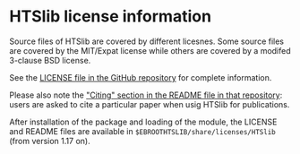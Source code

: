 # HTSlib license information

Source files of HTSlib are covered by different licesnes. Some source files are
covered by the MIT/Expat license while others are covered by a modifed 3-clause BSD license.

See the
[LICENSE file in the GitHub repository](https://github.com/samtools/htslib/blob/develop/LICENSE)
for complete information.

Please also note the
["Citing" section in the README file in that repository](https://github.com/samtools/htslib#citing):
users are asked to cite a particular paper when usig HTSlib for publications.

After installation of the package and loading of the module, the LICENSE and README 
files are available in `$EBROOTHTSLIB/share/licenses/HTSlib` (from version 1.17 
on).
